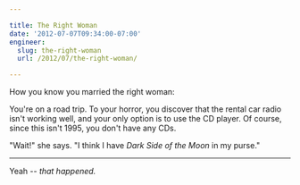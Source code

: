 ```yaml
---

title: The Right Woman
date: '2012-07-07T09:34:00-07:00'
engineer:
  slug: the-right-woman
  url: /2012/07/the-right-woman/

---
```


How you know you married the right woman:

You're on a road trip. To your horror, you discover that the rental car radio isn't working well, and your only option is to use the CD player. Of course, since this isn't 1995, you don't have any CDs.

"Wait!" she says. "I think I have *Dark Side of the Moon* in my purse."

------

Yeah -- *that happened.*
